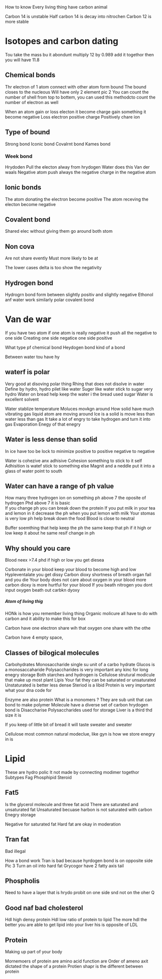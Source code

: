 How  to know 
Every living thing have carbon animal 

Carbon 14 is unstable 
Half carbon 14 is decay into nitrochen
Carbon 12 is more stable 

# Isotopes and  carbon dating 


Tou take the mass bu it abondunt multiply 12 by 0.989  add it togethor then you will have 11.8
## Chemical bonds 
Thr electron of 1 atom connect with other atom form bound 
The bound closes to the nucleous 
Will have only 2 element 
pic 2 
You can count the number of shell from top to bottem, you can used this methodcto count the number of electron as well 


When an atom gain or loss electon it become charge gain something it become negative 
Loss electron positive charge 
Positively chare ion 

## Type of bound
Strong bond 
Iconic bond 
Covalrnt bond 
Kames bond 
### Week bond 
Hrydoden 
Pull the electon alway from hrydogen 
Water does this 
Van der waals 
Negative atom push always the negative charge in the negative atom 

## Ionic bonds
The atom donating the electron become positive 
The atom receving the electon become negative 

## Covalent bond 
Shared elec  without giving them  go around both stom 

## Non cova 
Are not share evently 
Must more likely to be at

The lower cases delta is too show the negativity 


## Hydrogen bond
Hydrogrn bond form between slightly positiv and slightly negative 
Ethonol anf water work similarly polar covalent bond 

# Van de war 
If you have two atom if  one atom is really negative it push all the negative to one side 
Creating one side negatice one side  positive 

What type pf chemical bond 
Heydogen bond kind of a bond 

Between water tou have hy


## waterf is polar 
Very good at disoving polar thing
 Rhing that does not disolve in water 
 Define by hydro, hydro pilet like water 
 Suger like water stick to sugar very hydro Water on bread help keep the water i  the bread used sugar 
Water is excellent solvent 

Water stablize temperature 
Moluces movkgn around 
How solid have much vibrating gas liquid atom are moving around 
Ice is a solid is move less than water less than gas 
It take a lot of engry to take hydrogen and turn it into gas 
Evaporation
Enegy of that enegry  

## Water is less dense than solid
In ice have too be lock to minimize positive to positive negative to negative 

Water is cohezive anx adhisive 
Cohesion something to stick to it self 
Adhisition is watef stick to something else 
Magnit and a neddle put it into a glass of water point to south 
## Water can have a range of ph value
How many three hydrogen ion on something ph above 7 the oposite of hydrogen 
Phd above 7 it is basic  
If you change ph you can break down the protein 
If you put milk in your tea and lemon in it decrease the ph when you put lemon with milk 
Your stomas is very low ph help break down the food 
Blood is close to neutral 

Buffer soemthing that help keep the ph the same keep that ph if it high or low keep it about he same resif change in ph 

## Why should you care 

Blood neex >7.4  phd if high or low you get diesea

Csrbonate in your blood keep your blood to become high and low 
Hypleventalate you get dissy 
Carbon dioxy shortness of breath organ fail and you die 
Your body does not care about oxygen in your blood more carbon dioxy is more hurtful for your blood 
If you beath nitrogen you dont input oxygen beath out carbkn dyoxy 


##### Atom of living thig 
HONk is how you remember living thing 
Organic molicure all have to do with carbon and it ability to make this for box 


Carbon have one electron share wih that oxygen one share with the othe 

Carbon have 4 empty space, 

## Classes of bilogical molecules
Carbohydrates 
Monosaccharide single su unit of a carbo hydrate 
Glucos is a monosaccaharide 
Polysaccharides is very important  any kinc for long enegry storage 
Both starches  and hydrogen is 
Cellulose strutural modicule that make up most plant 
Lipis 
Your fat they can be saturated or unsaturated 
Unstaturated is better less dense 
Steriod is a libid 
Protein is very important what your dna code for 

Enzyme are also protein 
What is a monomers ? They are sub unit that can bond to make polymer 
Molecule have a diverse set of carbon hrydogen bond is 
Disaccharise 
Polysaccharides used for storage 
Liver is a third thd size it is 


If you keep of little bit of bread it will taste sweater and sweater 

Cellulose most common natural modeclue, like gyn is how we store enegry in is 


# Lipid
These are hydro polic 
It not made by connecting modimer togethor 
Subtypes 
Fag 
Phosphipid 
Steroid 

## Fat5
Is the glycerol molecule and three fat acid 
There are saturated and unsaturated fat 
Unsaturated becuase harbon is not saturated with carbon 
Enegry storage 

Negative for saturated fat
Hard fat are okay in moderation 

## Tran fat 
Bad  illegal 

How a bond work 
Tran is bad because hyrdogen bond is on opposite side 
Pic 3 
Turn an oil into hard fat 
Grycogor have 2 fatty axis tail 

## Phospholis 
Need to have a layer that is hrydo probit on one side snd not on the oher
Q


## Good naf bad cholesterol 
Hdl high densy protein 
Hdl low ratio of protein to lipid 
The more hdl the better you are able to get lipid into your liver his is opposite of LDL 

## **Protein**
Making up part of your body 

Mornemoers of protein are amino acid function are
Order of ameno axit dictated the shape of a protein 
Protien shapr is the different between protein 


 